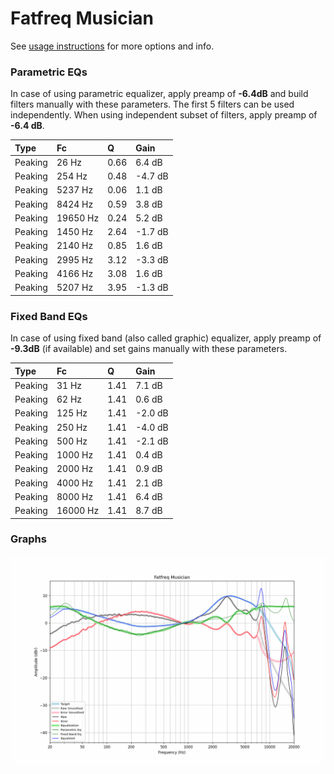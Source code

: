 # Fatfreq Musician
See [usage instructions](https://github.com/jaakkopasanen/AutoEq#usage) for more options and info.

### Parametric EQs
In case of using parametric equalizer, apply preamp of **-6.4dB** and build filters manually
with these parameters. The first 5 filters can be used independently.
When using independent subset of filters, apply preamp of **-6.4 dB**.

| Type    | Fc       |    Q | Gain    |
|:--------|:---------|:-----|:--------|
| Peaking | 26 Hz    | 0.66 | 6.4 dB  |
| Peaking | 254 Hz   | 0.48 | -4.7 dB |
| Peaking | 5237 Hz  | 0.06 | 1.1 dB  |
| Peaking | 8424 Hz  | 0.59 | 3.8 dB  |
| Peaking | 19650 Hz | 0.24 | 5.2 dB  |
| Peaking | 1450 Hz  | 2.64 | -1.7 dB |
| Peaking | 2140 Hz  | 0.85 | 1.6 dB  |
| Peaking | 2995 Hz  | 3.12 | -3.3 dB |
| Peaking | 4166 Hz  | 3.08 | 1.6 dB  |
| Peaking | 5207 Hz  | 3.95 | -1.3 dB |

### Fixed Band EQs
In case of using fixed band (also called graphic) equalizer, apply preamp of **-9.3dB**
(if available) and set gains manually with these parameters.

| Type    | Fc       |    Q | Gain    |
|:--------|:---------|:-----|:--------|
| Peaking | 31 Hz    | 1.41 | 7.1 dB  |
| Peaking | 62 Hz    | 1.41 | 0.6 dB  |
| Peaking | 125 Hz   | 1.41 | -2.0 dB |
| Peaking | 250 Hz   | 1.41 | -4.0 dB |
| Peaking | 500 Hz   | 1.41 | -2.1 dB |
| Peaking | 1000 Hz  | 1.41 | 0.4 dB  |
| Peaking | 2000 Hz  | 1.41 | 0.9 dB  |
| Peaking | 4000 Hz  | 1.41 | 2.1 dB  |
| Peaking | 8000 Hz  | 1.41 | 6.4 dB  |
| Peaking | 16000 Hz | 1.41 | 8.7 dB  |

### Graphs
![](./Fatfreq%20Musician.png)